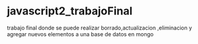 # javascript2_trabajoFinal
trabajo final donde se puede realizar borrado,actualizacion ,eliminacion y agregar nuevos elementos a una base de datos en mongo 
